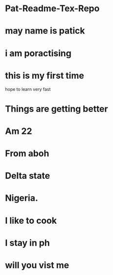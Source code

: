 # Pat-Readme-Tex-Repo
# may name is patick 
# i am poractising
# this is my first time
hope to learn very fast
# Things are getting better
# Am 22
# From aboh
# Delta state 
# Nigeria.
# I like to cook
# I stay in ph
# will you vist me
